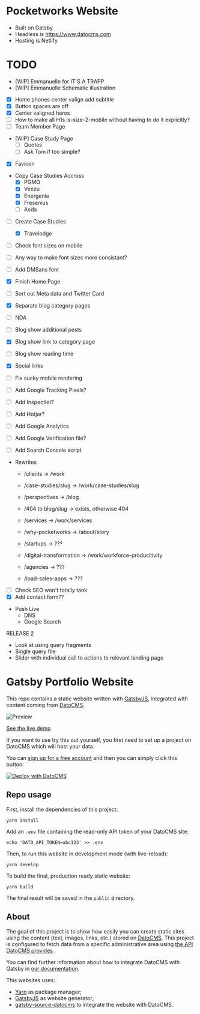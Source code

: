 # Pocketworks Website

* Built on Gatsby
* Headless is https://www.datocms.com
* Hosting is Netlify

# TODO

* [WIP] Emmanuelle for IT'S A TRAPP 
* [WIP]  Emmanuelle Schematic illustration
* [X] Home phones center valign add subtitle
* [X] Button spaces are off
* [X] Center valigned heros
* [ ] How to make all H1s is-size-2-mobile without having to do it explicitly?
* [ ] Team Member Page
* [WIP] Case Study Page
  * [ ] Quotes
  * [ ] Ask Tom if too simple?
* [X] Favicon
* Copy Case Studies Accross
  * [X] PGMO
  * [X] Veezu
  * [X] Energenie
  * [X] Fresenius
  * [ ] Asda
* [ ] Create Case Studies
  * [X] Travelodge
* [ ] Check font sizes on mobile
* [ ] Any way to make font sizes more consistant?
* [ ] Add DMSans font
* [X] Finish Home Page
* [ ] Sort out Meta data and Twitter Card
* [X] Separate blog category pages
* [ ] NDA
* [ ] Blog show additional posts 
* [X] Blog show link to category page
* [ ] Blog show reading time
* [X] Social links

* [ ] Fix sucky mobile rendering
* [ ] Add Google Tracking Pixels?
* [ ] Add Inspectlet?
* [ ] Add Hotjar?
* [ ] Add Google Analytics
* [ ] Add Google Verification file?
* [ ] Add Search Console script
* Rewrites
  * /clients                -> /work
  * /case-studies/slug      -> /work/case-studies/slug
  * /perspectives           -> /blog
  * /404 to blog/slug       -> exists, otherwise 404
  * /services               -> /work/services
  * /why-pocketworks        -> /about/story
  
  * /startups               -> ???
  * /digital-transformation -> /work/workforce-producitivity
  * /agencies               -> ???
  * /ipad-sales-apps        -> ???

* [ ] Check SEO won't totally tank
* [X] Add contact form??

* Push Live
  * DNS
  * Google Search 

RELEASE 2

* Look at using query fragments
* Single query file
* Slider with individual call to actions to relevant landing page


# Gatsby Portfolio Website

This repo contains a static website written with [GatsbyJS](https://www.gatsbyjs.org/), integrated with content coming from [DatoCMS](https://www.datocms.com).

![Preview](preview.png)

[See the live demo](https://datocms-gatsby-demo.netlify.com/)

If you want to use try this out yourself, you first need to set up a project on DatoCMS which will host your data.

You can [sign up for a free account](https://dashboard.datocms.com/signup) and then you can simply click this button:

[![Deploy with DatoCMS](https://dashboard.datocms.com/deploy/button.svg)](https://dashboard.datocms.com/projects/new-from-template/static-website/gatsby-portfolio)

## Repo usage

First, install the dependencies of this project:

```
yarn install
```

Add an `.env` file containing the read-only API token of your DatoCMS site:

```
echo 'DATO_API_TOKEN=abc123' >> .env
```

Then, to run this website in development mode (with live-reload):

```
yarn develop
```

To build the final, production ready static website:

```
yarn build
```

The final result will be saved in the `public` directory.

## About

The goal of this project is to show how easily you can create static sites using the content (text, images, links, etc.) stored on [DatoCMS](https://www.datocms.com). This project is configured to fetch data from a specific administrative area using [the API DatoCMS provides](https://www.datocms.com/docs/content-management-api).

You can find further information about how to integrate DatoCMS with Gatsby in [our documentation](https://www.datocms.com/docs/static-generators/gatsbyjs).

This websites uses:

- [Yarn](https://yarnpkg.com/) as package manager;
- [GatsbyJS](https://github.com/gatsbyjs/gatsby) as website generator;
- [gatsby-source-datocms](https://github.com/datocms/gatsby-source-datocms) to integrate the website with DatoCMS.
